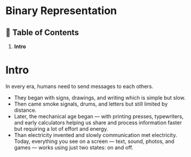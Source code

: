 # **Binary Representation**

## 📑 Table of Contents


1. **Intro**





# Intro
In every era, humans need to send messages to each others.
- They began with signs, drawings, and writing which is simple but slow.
- Then came smoke signals, drums, and letters but still limited by distance.
- Later, the mechanical age began — with printing presses, typewriters, and early calculators helping us share and process information faster but requiring a lot of effort and energy.
- Than electricity invented and slowly communication met electricity. Today, everything you see on a screen — text, sound, photos, and games — works using just two states: on and off.